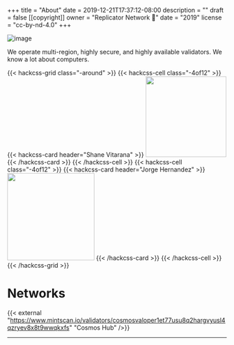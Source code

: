 +++
title = "About"
date = 2019-12-21T17:37:12-08:00
description = ""
draft = false
[[copyright]]
  owner = "Replicator Network 👾"
  date = "2019"
  license = "cc-by-nd-4.0"
+++

![image](https://vignette.wikia.nocookie.net/stargate/images/3/31/Replicator.JPG/revision/latest?cb=20080425065649)

We operate multi-region, highly secure, and highly available validators. We know a lot about computers. 

<!--more--> 

{{< hackcss-grid class="-around" >}}
  {{< hackcss-cell class="-4of12" >}}
    {{< hackcss-card header="Shane Vitarana" >}}
      <img src="https://www.trustory.io/images/about/team/Shane.png" width="185">
    {{< /hackcss-card >}}
  {{< /hackcss-cell >}}
  {{< hackcss-cell class="-4of12" >}}
    {{< hackcss-card header="Jorge Hernandez" >}}
      <img src="https://www.trustory.io/images/about/team/Jorge.jpeg" width="200">
    {{< /hackcss-card >}}
  {{< /hackcss-cell >}}
{{< /hackcss-grid >}}

# Networks

{{< external "https://www.mintscan.io/validators/cosmosvaloper1et77usu8q2hargvyusl4qzryev8x8t9wwqkxfs" "Cosmos Hub" />}}

---
